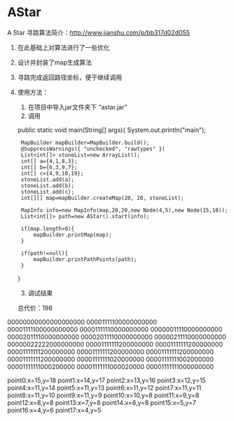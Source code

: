 # AStar

A Star 寻路算法简介：http://www.jianshu.com/p/bb317d02d055

1. 在此基础上对算法进行了一些优化
2. 设计并封装了map生成算法
3. 寻路完成返回路径坐标，便于继续调用
4. 使用方法：
    1. 在项目中导入jar文件夹下 “astar.jar”
	2. 调用
	
	public static void main(String[] args){
		System.out.println("main");
		
		MapBuilder mapBuilder=MapBuilder.build();
		@SuppressWarnings({ "unchecked", "rawtypes" })
		List<int[]> stoneList=new ArrayList();
		int[] a={4,1,8,3};
		int[] b={6,3,9,7};
		int[] c={4,9,10,19};
		stoneList.add(a);
		stoneList.add(b);
		stoneList.add(c);
		int[][] map=mapBuilder.createMap(20, 20, stoneList);
				
		MapInfo info=new MapInfo(map,20,20,new Node(4,5),new Node(15,18));
		List<int[]> path=new AStar().start(info);
		
		if(map.length>0){
			mapBuilder.printMap(map);
		}
		
		if(path!=null){ 
			mapBuilder.printPathPoints(path);
		}	
	}
	
	3. 调试结果
	
	总代价：198

00000000000000000000
00001111100000000000
00001111100000000000
00001111110000000000
00000011110000000000
00002011110000000000
00002011110000000000
00000211110000000000
00000022222000000000
00001111111200000000
00001111111200000000
00001111111200000000
00001111111200000000
00001111111200000000
00001111111200000000
00001111111020000000
00001111111002000000
00001111111000200000
00001111111000020000
00001111111000000000

point0:x=15,y=18
point1:x=14,y=17
point2:x=13,y=16
point3:x=12,y=15
point4:x=11,y=14
point5:x=11,y=13
point6:x=11,y=12
point7:x=11,y=11
point8:x=11,y=10
point9:x=11,y=9
point10:x=10,y=8
point11:x=9,y=8
point12:x=8,y=8
point13:x=7,y=8
point14:x=6,y=8
point15:x=5,y=7
point16:x=4,y=6
point17:x=4,y=5